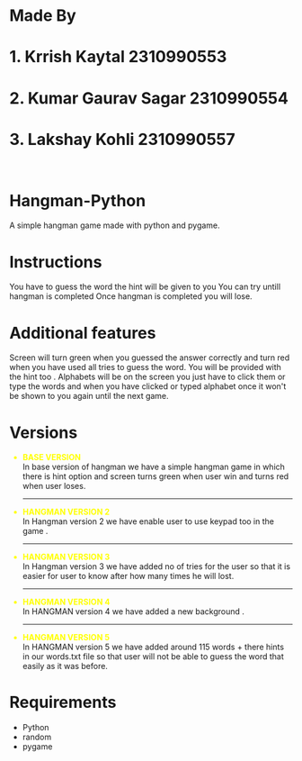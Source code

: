 # Made By 
# 1. Krrish Kaytal 2310990553
# 2. Kumar Gaurav Sagar 2310990554
# 3. Lakshay Kohli 2310990557
</br>

# Hangman-Python
A simple hangman game made with python and pygame.

# Instructions
You have to guess the word the hint will be given to you 
You can try untill hangman is completed
Once hangman is completed you will lose.

# Additional features
Screen will turn green when you guessed the answer correctly 
and turn red when you have used all tries to guess the word.
You will be provided with the hint too . Alphabets will be on the screen you just have to click them or type the words 
and when you have clicked or typed alphabet once it won't be shown to you again until the next game.

# Versions
<ul>
<li style ="color: yellow; "> <b>BASE VERSION </b></li>
In base version of hangman we have a simple hangman game in which there is hint option and screen turns green when user win and turns red when user loses. </br><hr>
<li style ="color: yellow; "><b> HANGMAN VERSION 2 </b></li>
In Hangman version 2 we have enable user to use keypad too in the game . </br><hr>
<li style ="color: yellow; "> <b> HANGMAN VERSION 3 </b> </li>
In Hangman version 3 we have added no of tries for the user so that it is easier for user to know after how many times he will lost. </br><hr>
<li style ="color: yellow; "><b>HANGMAN VERSION 4 </b></li>
In HANGMAN version 4 we have added a new background .</br> <hr>
<li style ="color: yellow; "><b>HANGMAN VERSION 5 </b></li>
In HANGMAN version 5 we have added around 115 words + there hints in our words.txt file so that user will not be able to guess the word that easily as it was before.<br>
</ul>






# Requirements
- Python 
- random
- pygame


